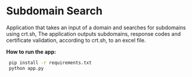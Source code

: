 # Subdomain Search

Application that takes an input of a domain and searches for subdomains using crt.sh,
The application outputs subdomains, response codes and certificate validation, according to crt.sh, to an excel file.

**How to run the app:**
```bash
 pip install -r requirements.txt
 python app.py
